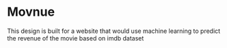 # Movnue
This design is built for a website that would use machine learning to predict the revenue of the movie based on imdb dataset 
